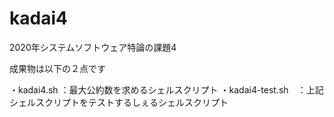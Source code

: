# kadai4
2020年システムソフトウェア特論の課題4

成果物は以下の２点です

・kadai4.sh ：最大公約数を求めるシェルスクリプト
・kadai4-test.sh　：上記シェルスクリプトをテストするしぇるシェルスクリプト
